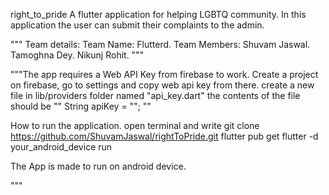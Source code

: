 right_to_pride
A flutter application for helping LGBTQ community. In this application the user can submit their complaints to the admin.


"""
Team details:
Team Name: Flutterd.
Team Members:
    Shuvam Jaswal.
    Tamoghna Dey.
    Nikunj Rohit.
"""

"""The app requires a Web API Key from firebase to work.
Create a project on firebase, go to settings and copy web api key from there.
create a new file in lib/providers folder named "api_key.dart"
the contents of the file should be
""
String apiKey = "<Your web api Key obtained from firebase>";
""

How to run the application.
open terminal and write 
git clone https://github.com/ShuvamJaswal/rightToPride.git
flutter pub get
flutter -d your_android_device run

The App is made to run on android device.

"""